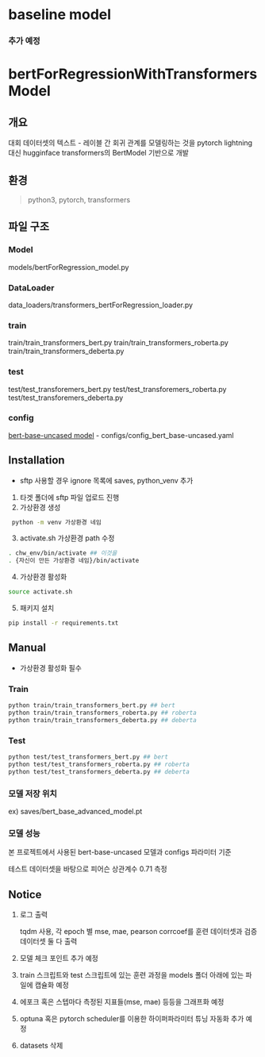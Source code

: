 # baseline model 



### 추가 예정


# bertForRegressionWithTransformersModel

## 개요
대회 데이터셋의 텍스트 - 레이블 간 회귀 관계를 모델링하는 것을 pytorch lightning 대신 hugginface transformers의 BertModel 기반으로 개발
## 환경
> python3, pytorch, transformers
> 

## 파일 구조

### Model
models/bertForRegression_model.py
### DataLoader
data_loaders/transformers_bertForRegression_loader.py
### train
train/train_transformers_bert.py
train/train_transformers_roberta.py
train/train_transformers_deberta.py

### test
test/test_transforemers_bert.py
test/test_transforemers_roberta.py
test/test_transforemers_deberta.py
### config
[bert-base-uncased model](configs/config_bert_base-uncased.yaml) - configs/config_bert_base-uncased.yaml


## Installation
* sftp 사용할 경우 ignore 목록에 saves, python_venv 추가
  
1. 타겟 폴더에 sftp 파일 업로드 진행
2. 가상환경 생성


``` sh
 python -m venv 가상환경 네임
```

3. activate.sh 가상환경 path 수정

```sh
. chw_env/bin/activate ## 이것을
. {자신이 만든 가상환경 네임}/bin/activate
```

4. 가상환경 활성화
``` sh
source activate.sh
```

5. 패키지 설치
``` sh
pip install -r requirements.txt
```


## Manual
* 가상환경 활성화 필수


### Train
``` sh
python train/train_transformers_bert.py ## bert
python train/train_transformers_roberta.py ## roberta
python train/train_transformers_deberta.py ## deberta
```

### Test
``` sh
python test/test_transformers_bert.py ## bert
python test/test_transformers_roberta.py ## roberta
python test/test_transformers_deberta.py ## deberta
```

### 모델 저장 위치
ex)
saves/bert_base_advanced_model.pt

### 모델 성능
본 프로젝트에서 사용된 bert-base-uncased 모델과 configs 파라미터 기준

테스트 데이터셋을 바탕으로 피어슨 상관계수 0.71 측정

## Notice
1. 로그 출력

    tqdm 사용, 각 epoch 별 mse, mae, pearson corrcoef를 훈련 데이터셋과 검증 데이터셋 둘 다 출력

2. 모델 체크 포인트 추가 예정

3. train 스크립트와 test 스크립트에 있는 훈련 과정을 models 폴더 아래에 있는 파일에 캡슐화 예정

4. 에포크 혹은 스텝마다 측정된 지표들(mse, mae) 등등을 그래프화 예정

5. optuna 혹은 pytorch scheduler를 이용한 하이퍼파라미터 튜닝 자동화 추가 예정  

6. datasets 삭제